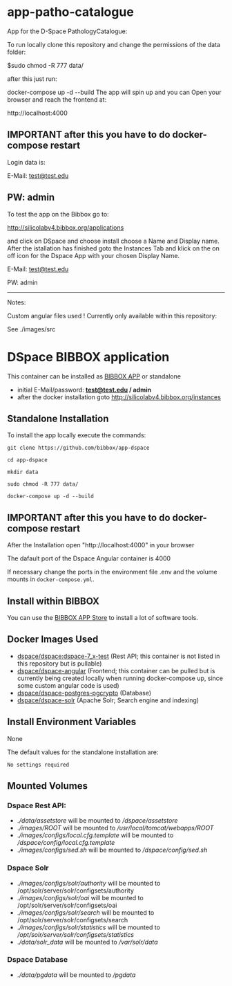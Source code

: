 # app-patho-catalogue

App for the D-Space PathologyCatalogue:

To run locally clone this repository and change the permissions of the data folder:

$sudo chmod -R 777 data/

after this just run:

docker-compose up -d --build
The app will spin up and you can Open your browser and reach the frontend at: 

http://localhost:4000

## IMPORTANT after this you have to do docker-compose restart

Login data is:

E-Mail: test@test.edu

PW: admin
-------------------------------------------------------------------------------------------------------

To test the app on the Bibbox go to:

http://silicolabv4.bibbox.org/applications

and click on DSpace and choose install choose a Name and Display name. After the istallation has finished goto
the Instances Tab and klick on the on off icon for the Dspace App with your chosen Display Name.

E-Mail: test@test.edu

PW: admin

---------------------------------------------------------------------------------------------------------

Notes: 

Custom angular files used ! Currently only available within this repository:

See ./images/src

# DSpace BIBBOX application

This container can be installed as [BIBBOX APP](http://silicolabv4.bibbox.org/applications "BIBBOX App Store") or standalone

* initial E-Mail/password: **test@test.edu / admin**
* after the docker installation goto http://silicolabv4.bibbox.org/instances

## Standalone Installation 

To install the app locally execute the commands:

`git clone https://github.com/bibbox/app-dspace`

`cd app-dspace`

`mkdir data`

`sudo chmod -R 777 data/`

`docker-compose up -d --build`

## IMPORTANT after this you have to do docker-compose restart

After the Installation open "http://localhost:4000" in your browser

The dafault port of the Dspace Angular container is 4000

If necessary change the ports in the environment file .env and the volume mounts in `docker-compose.yml`.

## Install within BIBBOX

You can use the [BIBBOX APP Store](http://bibbox.readthedocs.io/en/latest/admin-documentation/ "BIBBOX App Store") to install a lot of software tools. 

## Docker Images Used
  * [dspace/dspace:dspace-7_x-test](https://hub.docker.com/r/dspace/dspace) (Rest API; this container is not listed in this repository but is pullable)
  * [dspace/dspace-angular](https://hub.docker.com/r/dspace/dspace-angular) (Frontend; this container can be pulled but is currently being created locally when running docker-compose up, since some custom angular code is used)
  * [dspace/dspace-postgres-pgcrypto](https://hub.docker.com/r/dspace/dspace-postgres-pgcrypto) (Database)
  * [dspace/dspace-solr](https://hub.docker.com/r/dspace/dspace-solr) (Apache Solr; Search engine and indexing)

## Install Environment Variables
  None
  
  The default values for the standalone installation are:
    
    No settings required
  
## Mounted Volumes
   ### Dspace Rest API:
   * _./data/assetstore_ will be mounted to _/dspace/assetstore_
   * _./images/ROOT_ will be mounted to _/usr/local/tomcat/webapps/ROOT_
   * _./images/configs/local.cfg.template_ will be mounted to _/dspace/config/local.cfg.template_
   * _./images/configs/sed.sh_ will be mounted to _/dspace/config/sed.sh_
   ### Dspace Solr ###
   * _./images/configs/solr/authority_  will be mounted to /opt/solr/server/solr/configsets/authority
   * _./images/configs/solr/oai_ will be mounted to  /opt/solr/server/solr/configsets/oai
   * _./images/configs/solr/search_ will be mounted to /opt/solr/server/solr/configsets/search
   * _./images/configs/solr/statistics_ will be mounted to _/opt/solr/server/solr/configsets/statistics_
   * _./data/solr_data_ will be mounted to _/var/solr/data_
   ### Dspace Database ###
   * _./data/pgdata_ will be mounted to _/pgdata_
  
